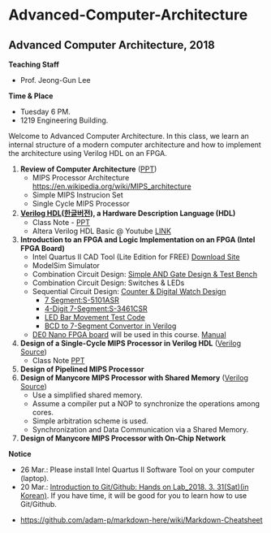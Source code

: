 # Advanced-Computer-Architecture

## Advanced Computer Architecture, 2018

**Teaching Staff**
  - Prof. Jeong-Gun Lee
  
**Time & Place**
  - Tuesday 6 PM.
  - 1219 Engineering Building.

Welcome to Advanced Computer Architecture. In this class, we learn an internal structure of a modern computer architecture and how to implement the architecture using Verilog HDL on an FPGA.

1. **Review of Computer Architecture** ([PPT](https://github.com/jeonggunlee/Advanced-Computer-Architecture/blob/master/PPTs/01_ACA_MIPS_SIMPLE_REVIEW.pptx))
    - MIPS Processor Architecture https://en.wikipedia.org/wiki/MIPS_architecture
    - Simple MIPS Instrucion Set
    - Single Cycle MIPS Processor
2. **[Verilog HDL](https://en.wikipedia.org/wiki/Verilog)([한글버전](https://ko.wikipedia.org/wiki/%EB%B2%A0%EB%A6%B4%EB%A1%9C%EA%B7%B8)), a Hardware Description Language (HDL)**
    - Class Note - [PPT](https://github.com/jeonggunlee/Advanced-Computer-Architecture/blob/master/PPTs/DDCA_Ch4.ppt)
    - Altera Verilog HDL Basic @ Youtube [LINK](https://www.youtube.com/watch?v=PJGvZSlsLKs)   
3. **Introduction to an FPGA and Logic Implementation on an FPGA (Intel FPGA Board)**
    - Intel Quartus II CAD Tool (Lite Edition for FREE) [Download Site](https://www.altera.com/downloads/download-center.html)
    - ModelSim Simulator
    - Combination Circuit Design: [Simple AND Gate Design & Test Bench](https://github.com/jeonggunlee/Advanced-Computer-Architecture/tree/master/SimpleDesignExam)
    - Combination Circuit Design: Switches & LEDs    
    - Sequential Circuit Design: [Counter & Digital Watch Design](https://github.com/jeonggunlee/Advanced-Computer-Architecture/blob/master/PPTs/digital_counter.pptx)
       - [7 Segment:S-5101ASR](https://www.devicemart.co.kr/11551)
       - [4-Digit 7-Segment:S-3461CSR](https://www.devicemart.co.kr/11544)
       - [LED Bar Movement Test Code](https://github.com/jeonggunlee/Advanced-Computer-Architecture/blob/master/SimpleDesign2/ledmove.v)
       - [BCD to 7-Segment Convertor in Verilog](https://github.com/jeonggunlee/Advanced-Computer-Architecture/blob/master/SimpleDesign2/bcd2seven.v)
    - [DE0 Nano FPGA board](http://www.terasic.com.tw/cgi-bin/page/archive.pl?Language=English&CategoryNo=165&No=593&PartNo=1) will be used in this course. [Manual](http://www.terasic.com.tw/cgi-bin/page/archive.pl?Language=English&CategoryNo=165&No=593&PartNo=4)
4. **Design of a Single-Cycle MIPS Processor in Verilog HDL** ([Verilog Source](https://github.com/jeonggunlee/Advanced-Computer-Architecture/tree/master/single_cycle_mips))
    - Class Note [PPT](https://github.com/jeonggunlee/Advanced-Computer-Architecture/blob/master/PPTs/DDCA_Ch7.ppt)
5. **Design of Pipelined MIPS Processor**
6. **Design of Manycore MIPS Processor with Shared Memory** ([Verilog Source](https://github.com/jeonggunlee/Advanced-Computer-Architecture/tree/master/single_cycle_manycore))
    - Use a simplified shared memory.
    - Assume a compiler put a NOP to synchronize the operations among cores.
    - Simple arbitration scheme is used.
    - Synchronization and Data Communication via a Shared Memory.
7. **Design of Manycore MIPS Processor with On-Chip Network**



**Notice**
 - 26 Mar.: Please install Intel Quartus II Software Tool on your computer (laptop).
 - 20 Mar.: [Introduction to Git/Github: Hands on Lab_2018. 3. 31(Sat)(in Korean)](https://docs.google.com/forms/d/e/1FAIpQLSfOOPkLq3dBOY98yRz9qHggdRZH1G9oL1A4YowY2ov2ZoLb0w/viewform). If you have time, it will be good for you to learn how to use Git/Github.

* https://github.com/adam-p/markdown-here/wiki/Markdown-Cheatsheet
